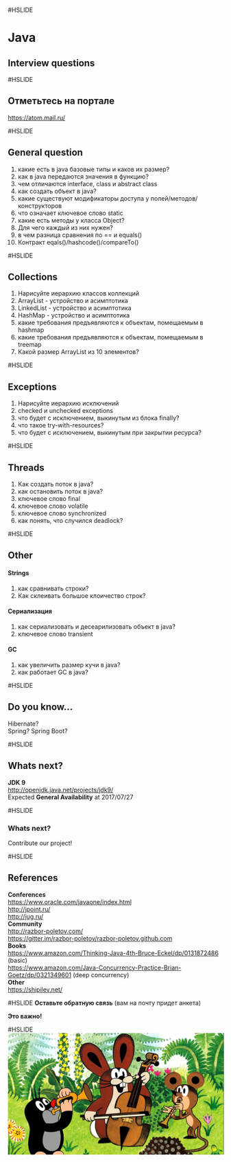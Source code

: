 #HSLIDE
# Java
## Interview questions

#HSLIDE
## Отметьтесь на портале
https://atom.mail.ru/

#HSLIDE
## General question
1. какие есть в java базовые типы и каков их размер?
1. как в java передаются значения в функцию?
1. чем отличаются interface, class и abstract class
1. как создать объект в java?
1. какие существуют модификаторы доступа у полей/методов/конструкторов
1. что означает ключевое слово static
1. какие есть методы у класса Object?
1. Для чего каждый из них нужен?
1. в чем разница сравнения по == и equals()
1. Контракт eqals()/hashcode()/compareTo()

#HSLIDE
## Collections
1. Нарисуйте иерархию классов коллекций
1. ArrayList - устройство и асимптотика
1. LinkedList - устройство и асимптотика
1. HashMap - устройство и асимптотика
1. какие требования предъявляются к объектам, помещаемым в hashmap
1. какие требования предъявляются к объектам, помещаемым в treemap
1. Какой размер ArrayList из 10 элементов?

#HSLIDE
## Exceptions
1. Нарисуйте иерархию исключений
1. checked и unchecked exceptions
1. что будет с исключением, выкинутым из блока finally?
1. что такое try-with-resources?
1. что будет с исключением, выкинутым при закрытии ресурса?

#HSLIDE
## Threads
1. Как создать поток в java?
1. как остановить поток в java?
1. ключевое слово final
1. ключевое слово volatile
1. ключевое слово synchronized
1. как понять, что случился deadlock?

#HSLIDE
## Other
#### Strings
1. как сравнивать строки?
1. Как склеивать большое клоичество строк?
#### Сериализация
1. как сериализовать и десеарилизовать объект в java?
1. ключевое слово transient
####  GC
1. как увеличить размер кучи в java?
1. как работает GC в java?

#HSLIDE
## Do you know...
Hibernate?  
Spring?
Spring Boot?


#HSLIDE
## Whats next?
**JDK 9**  
http://openjdk.java.net/projects/jdk9/  
Expected **General Availability** at 2017/07/27

#HSLIDE
### Whats next?
Contribute our project!


#HSLIDE
## References
**Conferences**  
https://www.oracle.com/javaone/index.html  
http://jpoint.ru/  
http://jug.ru/  
**Community**  
http://razbor-poletov.com/  
https://gitter.im/razbor-poletov/razbor-poletov.github.com  
**Books**  
https://www.amazon.com/Thinking-Java-4th-Bruce-Eckel/dp/0131872486 (basic)  
https://www.amazon.com/Java-Concurrency-Practice-Brian-Goetz/dp/0321349601 (deep concurrency)  
**Other**  
https://shipilev.net/


#HSLIDE
**Оставьте обратную связь**
(вам на почту придет анкета)  

**Это важно!**


#HSLIDE
<img src="interview/presentation/assets/img/final.png" alt="final" style="width: 1000px;"/>